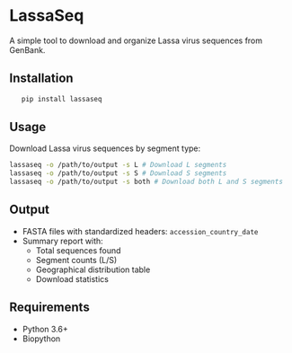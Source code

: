 # LassaSeq

A simple tool to download and organize Lassa virus sequences from GenBank.

## Installation

```bash
   pip install lassaseq
```

## Usage

Download Lassa virus sequences by segment type:

```bash
lassaseq -o /path/to/output -s L # Download L segments
lassaseq -o /path/to/output -s S # Download S segments
lassaseq -o /path/to/output -s both # Download both L and S segments
```

## Output

- FASTA files with standardized headers: `accession_country_date`
- Summary report with:
  - Total sequences found
  - Segment counts (L/S)
  - Geographical distribution table
  - Download statistics

## Requirements
- Python 3.6+
- Biopython

